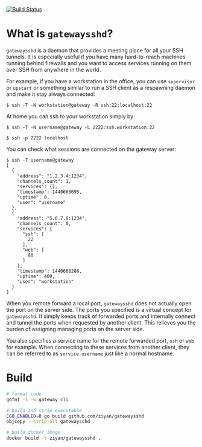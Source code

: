 [![Build Status](https://travis-ci.org/ziyan/gatewaysshd.svg?branch=master)](https://travis-ci.org/ziyan/gatewaysshd)

What is `gatewaysshd`?
======================

`gatewaysshd` is a daemon that provides a meeting place for all your SSH tunnels. It is especially useful if you have many hard-to-reach machines running behind firewalls and you want to access services running on them over SSH from anywhere in the world.

For example, if you have a workstation in the office, you can use `supervisor` or `upstart` or something similar to run a SSH client as a respawning daemon and make it stay always connected:

```
$ ssh -T -N workstation@gateway -R ssh:22:localhost:22
```

At home you can ssh to your workstation simply by:

```
$ ssh -T -N username@gateway -L 2222:ssh.workstation:22
```

```
$ ssh -p 2222 localhost
```

You can check what sessions are connected on the gateway server:

```
$ ssh -T username@gateway
[
  {
    "address": "1.2.3.4:1234",
    "channels_count": 1,
    "services": {},
    "timestamp": 1440668695,
    "uptime": 0,
    "user": "username"
  },
  {
    "address": "5.6.7.8:1234",
    "channels_count": 0,
    "services": {
      "ssh": [
        22
      ],
      "web": [
        80
      ]
    },
    "timestamp": 1440668286,
    "uptime": 409,
    "user": "workstation"
  }
]
```

When you remote forward a local port, `gatewaysshd` does not actually open the port on the server side. The ports you specified is a virtual concept for `gatewaysshd`. It simply keeps track of forwarded ports and internally connect and tunnel the ports when requested by another client. This relieves you the burden of assigning managing ports on the server side.

You also specifies a service name for the remote forwarded port, `ssh` or `web` for example. When connecting to these services from another client, they can be referred to as `service.username` just like a normal hostname.


Build
=====

```bash
# format code
gofmt -l -w gateway cli

# build and strip executable
CGO_ENABLED=0 go build github.com/ziyan/gatewaysshd
objcopy --strip-all gatewaysshd

# build docker image
docker build -t ziyan/gatewaysshd .
```

